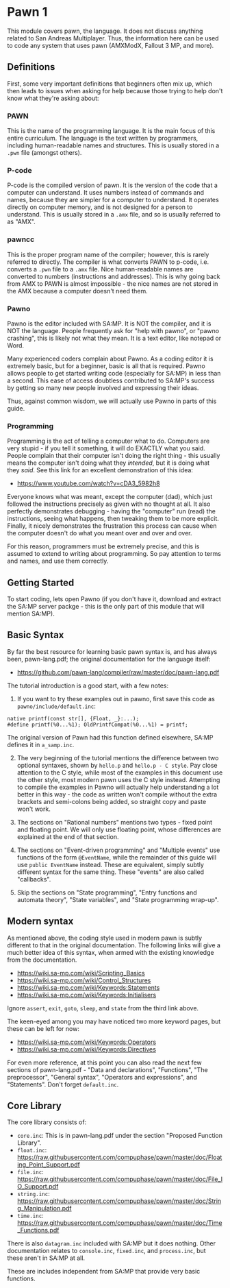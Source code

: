 # Pawn 1

This module covers pawn, the language.  It does not discuss anything related to San Andreas Multiplayer.  Thus, the information here can be used to code any system that uses pawn (AMXModX, Fallout 3 MP, and more).

## Definitions

First, some very important definitions that beginners often mix up, which then leads to issues when asking for help because those trying to help don't know what they're asking about:

### PAWN

This is the name of the programming language.  It is the main focus of this entire curriculum.  The language is the text written by programmers, including human-readable names and structures.  This is usually stored in a `.pwn` file (amongst others).

### P-code

P-code is the compiled version of pawn.  It is the version of the code that a computer can understand.  It uses numbers instead of commands and names, because they are simpler for a computer to understand.  It operates directly on computer memory, and is not designed for a person to understand.  This is usually stored in a `.amx` file, and so is usually referred to as "AMX".

### pawncc

This is the proper program name of the compiler; however, this is rarely referred to directly.  The compiler is what converts PAWN to p-code, i.e. converts a `.pwn` file to a `.amx` file.  Nice human-readable names are converted to numbers (instructions and addresses).  This is why going back from AMX to PAWN is almost impossible - the nice names are not stored in the AMX because a computer doesn't need them.

### Pawno

Pawno is the editor included with SA:MP.  It is NOT the compiler, and it is NOT the language.  People frequently ask for "help with pawno", or "pawno crashing", this is likely not what they mean.  It is a text editor, like notepad or Word.

Many experienced coders complain about Pawno.  As a coding editor it is extremely basic, but for a beginner, basic is all that is required.  Pawno allows people to get started writing code (especially for SA:MP) in less than a second.  This ease of access doubtless contributed to SA:MP's success by getting so many new people involved and expressing their ideas.

Thus, against common wisdom, we will actually use Pawno in parts of this guide.

### Programming

Programming is the act of telling a computer what to do.  Computers are very stupid - if you tell it something, it will do EXACTLY what you said.  People complain that their computer isn't doing the right thing - this usually means the computer isn't doing what they *intended*, but it is doing what they *said*.  See this link for an excellent demonstration of this idea:

* https://www.youtube.com/watch?v=cDA3_5982h8

Everyone knows what was meant, except the computer (dad), which just followed the instructions precisely as given with no thought at all.  It also perfectly demonstrates debugging - having the "computer" run (read) the instructions, seeing what happens, then tweaking them to be more explicit.  Finally, it nicely demonstrates the frustration this process can cause when the computer doesn't do what you meant over and over and over.

For this reason, programmers must be extremely precise, and this is assumed to extend to writing about programming.  So pay attention to terms and names, and use them correctly.

## Getting Started

To start coding, lets open Pawno (if you don't have it, download and extract the SA:MP server packge - this is the only part of this module that will mention  SA:MP).

## Basic Syntax

By far the best resource for learning basic pawn syntax is, and has always been, pawn-lang.pdf; the original documentation for the language itself:

* https://github.com/pawn-lang/compiler/raw/master/doc/pawn-lang.pdf

The tutorial introduction is a good start, with a few notes:

1. If you want to try these examples out in pawno, first save this code as `pawno/include/default.inc`:

```pawn
native printf(const str[], {Float, _}:...);
#define printf(%0...%1); OldPrintfCompat(%0...%1) = printf;
```

The original version of Pawn had this function defined elsewhere, SA:MP defines it in `a_samp.inc`.

2. The very beginning of the tutorial mentions the difference between two optional syntaxes, shown by `hello.p` and `hello.p - C style`.  Pay close attention to the C style, while most of the examples in this document use the other style, most modern pawn uses the C style instead.  Attempting to compile the examples in Pawno will actually help understanding a lot better in this way - the code as written won't compile without the extra brackets and semi-colons being added, so straight copy and paste won't work.

3. The sections on "Rational numbers" mentions two types - fixed point and floating point.  We will only use floating point, whose differences are explained at the end of that section.

4. The sections on "Event-driven programming" and "Multiple events" use functions of the form `@EventName`, while the remainder of this guide will use `public EventName` instead.  These are equivalent, simply subtly different syntax for the same thing.  These "events" are also called "callbacks".

5. Skip the sections on "State programming", "Entry functions and automata theory", "State variables", and "State programming wrap-up".

## Modern syntax

As mentioned above, the coding style used in modern pawn is subtly different to that in the original documentation.  The following links will give a much better idea of this syntax, when armed with the existing knowledge from the documentation.

* https://wiki.sa-mp.com/wiki/Scripting_Basics
* https://wiki.sa-mp.com/wiki/Control_Structures
* https://wiki.sa-mp.com/wiki/Keywords:Statements
* https://wiki.sa-mp.com/wiki/Keywords:Initialisers

Ignore `assert`, `exit`, `goto`, `sleep`, and `state` from the third link above.

The keen-eyed among you may have noticed two more keyword pages, but these can be left for now:

* https://wiki.sa-mp.com/wiki/Keywords:Operators
* https://wiki.sa-mp.com/wiki/Keywords:Directives

For even more reference, at this point you can also read the next few sections of pawn-lang.pdf - "Data and declarations", "Functions", "The preprocessor", "General syntax", "Operators and expressions", and "Statements".  Don't forget `default.inc`.

## Core Library

The core library consists of:

* `core.inc`: This is in pawn-lang.pdf under the section "Proposed Function Library".
* `float.inc`: https://raw.githubusercontent.com/compuphase/pawn/master/doc/Floating_Point_Support.pdf
* `file.inc`: https://raw.githubusercontent.com/compuphase/pawn/master/doc/File_IO_Support.pdf
* `string.inc`: https://raw.githubusercontent.com/compuphase/pawn/master/doc/String_Manipulation.pdf
* `time.inc`: https://raw.githubusercontent.com/compuphase/pawn/master/doc/Time_Functions.pdf

There is also `datagram.inc` included with SA:MP but it does nothing.  Other documentation relates to `console.inc`, `fixed.inc`, and `process.inc`, but these aren't in SA:MP at all.

These are includes independent from SA:MP that provide very basic functions.

